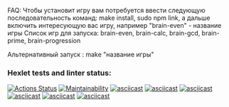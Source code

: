 FAQ:
Чтобы установит игру вам потребуется ввести следующую последовательность команд:
make install, sudo npm link, а дальше включить интересующую вас игру, например "brain-even" - название игры
Список игр для запуска:
brain-even, brain-calc, brain-gcd, brain-prime, brain-progression

Альтернативный запуск :
make "название игры"
### Hexlet tests and linter status:
[![Actions Status](https://github.com/d1abetik/frontend-project-44/workflows/hexlet-check/badge.svg)](https://github.com/d1abetik/frontend-project-44/actions)
[![Maintainability](https://api.codeclimate.com/v1/badges/040f8d825916a7464e40/maintainability)](https://codeclimate.com/github/d1abetik/frontend-project-44/maintainability)
[![asciicast](https://asciinema.org/a/568234.svg)](https://asciinema.org/a/568234)
[![asciicast](https://asciinema.org/a/568612.svg)](https://asciinema.org/a/568612)
[![asciicast](https://asciinema.org/a/568860.svg)](https://asciinema.org/a/568860)
[![asciicast](https://asciinema.org/a/569134.svg)](https://asciinema.org/a/569134)
[![asciicast](https://asciinema.org/a/569441.svg)](https://asciinema.org/a/569441)
[![asciicast](https://asciinema.org/a/569531.svg)](https://asciinema.org/a/569531)

